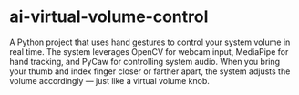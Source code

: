 # ai-virtual-volume-control
A Python project that uses hand gestures to control your system volume in real time. The system leverages OpenCV for webcam input, MediaPipe for hand tracking, and PyCaw for controlling system audio.  When you bring your thumb and index finger closer or farther apart, the system adjusts the volume accordingly — just like a virtual volume knob.

